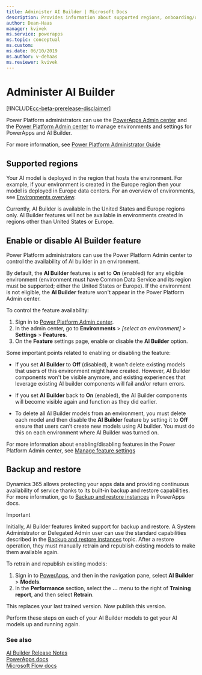 ```yaml
---
title: Administer AI Builder | Microsoft Docs
description: Provides information about supported regions, onboarding/opt out, and backup/restore in AI Builder.
author: Dean-Haas
manager: kvivek
ms.service: powerapps
ms.topic: conceptual
ms.custom: 
ms.date: 06/10/2019
ms.author: v-dehaas
ms.reviewer: kvivek
---
```


# Administer AI Builder

[!INCLUDE[cc-beta-prerelease-disclaimer](./includes/cc-beta-prerelease-disclaimer.md)]

Power Platform administrators can use the [PowerApps Admin center](https://admin.powerapps.com) and the [Power Platform Admin center](https://admin.powerplatform.microsoft.com) to manage environments and settings for PowerApps and AI Builder.

For more information, see [Power Platform Administrator Guide](https://docs.microsoft.com/power-platform/admin/admin-documentation)

## Supported regions

Your AI model is deployed in the region that hosts the environment. For example, if your environment is created in the Europe region then your model is deployed in Europe data centers. For an overview of environments, see [Environments overview](https://docs.microsoft.com/power-platform/admin/environments-overview).

Currently, AI Builder is available in the United States and Europe regions only. AI Builder features will not be available in environments created in regions other than United States or Europe.

## Enable or disable AI Builder feature

Power Platform administrators can use the Power Platform Admin center to control the availability of AI builder in an environment.

By default, the **AI Builder** features is set to **On** (enabled) for any eligible environment (environment must have Common Data Service and its region must be supported; either the United States or Europe). If the environment is not eligible, the **AI Builder** feature won't appear in the Power Platform Admin center. 

To control the feature availability:
1. Sign in to [Power Platform Admin center](https://admin.powerplatform.microsoft.com).
2. In the admin center, go to **Environments** > *[select an environment]* > **Settings** > **Features**.
3. On the **Feature** settings page, enable or disable the **AI Builder** option.

Some important points related to enabling or disabling the feature:

- If you set **AI Builder** to **Off** (disabled), it won't delete existing models that users of this environment might have created. However, AI Builder components won't be visible anymore, and existing experiences that leverage existing AI builder components will fail and/or return errors.

- If you set **AI Builder** back to **On** (enabled), the AI Builder components will become visible again and function as they did earlier.

- To delete all AI Builder models from an environment, you must delete each model and then disable the **AI Builder** feature by setting it to **Off**  ensure that users can’t create new models using AI builder. You must do this on each environment where AI Builder was turned on.

For more information about enabling/disabling features in the Power Platform Admin center, see [Manage feature settings](https://docs.microsoft.com/power-platform/admin/settings-features)

## Backup and restore

Dynamics 365 allows protecting your apps data and providing continuous availability of service thanks to its built-in backup and restore capabilities. For more information, go to [Backup and restore instances](https://docs.microsoft.com/dynamics365/customer-engagement/admin/backup-restore-instances) in PowerApps docs. 

> [!IMPORTANT]
>
>Initially, AI Builder features limited support for backup and restore.
A System Administrator or Delegated Admin user can use the standard capabilities described in the [Backup and restore instances](https://docs.microsoft.com/dynamics365/customer-engagement/admin/backup-restore-instances) topic. After a restore operation, they must manually retrain and republish existing models to make them available again.

To retrain and republish existing models:
1. Sign in to [PowerApps](https://web.powerapps.com/), and then in the navigation pane, select **AI Builder** > **Models**. 
2. In the **Performance** section, select the **…** menu to the right of **Training report**, and then select **Retrain**.

This replaces your last trained version. Now publish this version.

Perform these steps on each of your AI Builder models to get your AI models up and running again.



### See also
[AI Builder Release Notes](/power-platform-release-notes/october19/ai-builder)<br/>
[PowerApps docs](https://docs.microsoft.com/powerapps/)<br/>
[Microsoft Flow docs](https://docs.microsoft.com/flow/getting-started)

